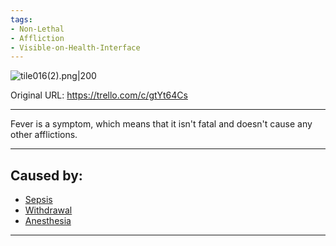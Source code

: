 ```yaml
---
tags:
- Non-Lethal
- Affliction
- Visible-on-Health-Interface
---
```


![tile016(2).png\|200](/Symptoms/Fever%20-%20Attachments/6718845db30472d958dd7aab.png)

Original URL: https://trello.com/c/gtYt64Cs

---

Fever is a symptom, which means that it isn't fatal and doesn't cause any other afflictions.

---

## Caused by:

- [Sepsis](../Blood/Sepsis.md)
- [Withdrawal](../Head_Brain/Withdrawal.md)
- [Anesthesia](../Torso/Anesthesia.md)

---

